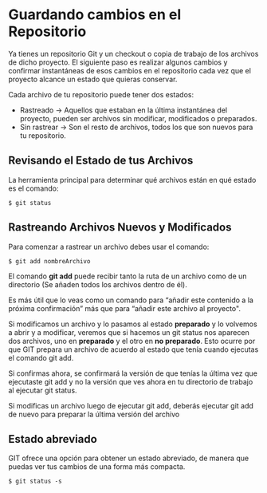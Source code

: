 # Guardando cambios en el Repositorio

Ya tienes un repositorio Git y un checkout o copia de trabajo de los archivos de dicho proyecto. El siguiente paso es realizar algunos cambios y confirmar instantáneas de esos cambios en el repositorio cada vez que el proyecto alcance un estado que quieras conservar.

Cada archivo de tu repositorio puede tener dos estados:

- Rastreado -> Aquellos que estaban en la última instantánea del proyecto, pueden ser archivos sin modificar, modificados o preparados.
- Sin rastrear -> Son el resto de archivos, todos los que son nuevos para tu repositorio.

## Revisando el Estado de tus Archivos

La herramienta principal para determinar qué archivos están en qué estado es el comando:

```
$ git status
``` 

## Rastreando Archivos Nuevos y Modificados

Para comenzar a rastrear un archivo debes usar el comando:

```
$ git add nombreArchivo
```

El comando __git add__ puede recibir tanto la ruta de un archivo como de un directorio (Se añaden todos los archivos dentro de él).

Es más útil que lo veas como un comando para “añadir este contenido a la próxima confirmación” más que para “añadir este archivo al proyecto".

Si modificamos un archivo y lo pasamos al estado __preparado__ y lo volvemos a abrir y a modificar, veremos que si hacemos un git status nos aparecen dos archivos, uno en __preparado__ y el otro en __no preparado__. Esto ocurre por que GIT prepara un archivo de acuerdo al estado que tenía cuando ejecutas el comando git add.

Si confirmas ahora, se confirmará la versión de que tenías la última vez que ejecutaste git add y no la versión que ves ahora en tu directorio de trabajo al ejecutar git status. 

Si modificas un archivo luego de ejecutar git add, deberás ejecutar git add de nuevo para preparar la última versión del archivo

## Estado abreviado

GIT ofrece una opción para obtener un estado abreviado, de manera que puedas ver tus cambios de una forma más compacta. 

```
$ git status -s
```